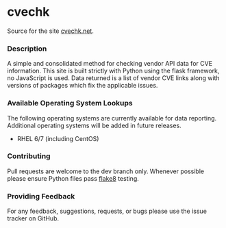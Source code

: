 # cvechk
Source for the site [cvechk.net](https://cvechk.net).

### Description
A simple and consolidated method for checking vendor API data for CVE information. This site is built strictly with Python using the flask framework, no JavaScript is used. Data returned is a list of vendor CVE links along with versions of packages which fix the applicable issues.

### Available Operating System Lookups
The following operating systems are currently available for data reporting.
Additional operating systems will be added in future releases.

- RHEL 6/7 (including CentOS)

### Contributing
Pull requests are welcome to the dev branch only.
Whenever possible please ensure Python files pass [flake8](http://flake8.pycqa.org/en/latest/) testing.

### Providing Feedback
For any feedback, suggestions, requests, or bugs please use the issue tracker on GitHub.
